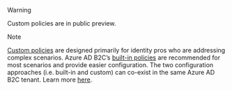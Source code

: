 >[!WARNING]
> Custom policies are in public preview.

>[!NOTE]
> [Custom policies](..\articles\active-directory-b2c\active-directory-b2c-overview-custom.md#custom-policies) are designed primarily for identity pros who are addressing complex scenarios.  Azure AD B2C’s [built-in policies](..\articles\active-directory-b2c\active-directory-b2c-overview-custom.md) are recommended for most scenarios and provide easier configuration. The two configuration approaches (i.e. built-in and custom) can co-exist in the same Azure AD B2C tenant. Learn more [here](..\articles\active-directory-b2c\active-directory-b2c-overview-custom.md).
